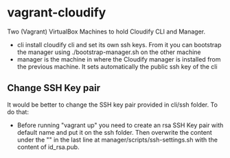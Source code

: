 # vagrant-cloudify
Two (Vagrant) VirtualBox Machines to hold Cloudify CLI and Manager.
- cli install cloudify cli and set its own ssh keys. From it you can bootstrap the manager using ./bootstrap-manager.sh on the other machine
- manager is the machine in where the Cloudify manager is installed from the previous machine. It sets automatically the public ssh key of the cli

## Change SSH Key pair
It would be better to change the SSH key pair provided in cli/ssh folder. To do that:
- Before running "vagrant up" you need to create an rsa SSH Key pair with default name and put it on the ssh folder. Then overwrite the content under the "" in the last line at manager/scripts/ssh-settings.sh with the content of id_rsa.pub.
